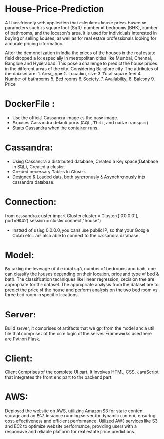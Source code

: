 # House-Price-Prediction
A User-friendly web application that calculates house prices based on parameters such as square foot (Sqft), number of bedrooms (BHK), number of bathrooms, and the location's area. It is used for individuals interested in buying or selling houses, as well as for real estate professionals looking for accurate pricing information.

After the demonetization in India the prices of the houses in the real estate field dropped a lot especially in metropolitan cities like Mumbai, Chennai, Banglore and Hyderabad. This pose a challenge to predict the house prices in the different areas of the city.
Considering Banglore city. The attributes of the dataset are: 1. Area_type
2. Location, size
3. Total square feet
4. Number of bathrooms 
5. Bed rooms
6. Society, 
7. Availability, 
8. Balcony 
9. Price 

# DockerFile : 
- Use the official Cassandra image as the base image.
- Exposes Cassandra default ports (CQL, Thrift, and native transport).
- Starts Cassandra when the container runs.

# Cassandra:
- Using Cassandra a distributed database, Created a Key space(Database in SQL), Created a cluster.
- Created necessary Tables in Cluster.
- Designed & Loaded data, both syncronusly & Asynchronously into cassandra database.

# Connection:
from cassandra.cluster import Cluster
cluster = Cluster(['0.0.0.0'], port=9042)
session = cluster.connect("house")
 - Instead of using 0.0.0.0, you cans use public IP, so that your Google Colab etc.. are also able to connect to the cassandra database.

# Model:
By taking the leverage of the total sqft, number of bedrooms and bath, one can classify the houses depending on their location, price and type of bed & bath. The classification techniques like linear regression, decision tree are appropriate for the dataset. The appropriate analysis from the dataset are to predict the price of the house and perform analysis on the two bed room vs three bed room in specific locations.  

# Server: 
Build server, it comprises of artifacts that we gpt from the model and a util file that comprises of the core logic of the server. Frameworks used here are Python Flask.

# Client:
Client Comprises of the complete UI part. It involves HTML, CSS, JavaScript that integrates the front end part to the backend part.

# AWS:
Deployed the website on AWS, utilizing Amazon S3 for static content storage and an EC2 instance running server for dynamic content, ensuring cost-effectiveness and efficient performance.
Utilized AWS services like S3 and EC2 to optimize website performance, providing users with a responsive and reliable platform for real estate price predictions.







